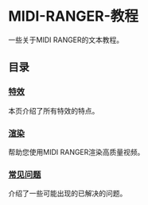 # MIDI-RANGER-教程

一些关于MIDI RANGER的文本教程。
## 目录 ##
### [特效](/zh/FX.md)
本页介绍了所有特效的特点。
### [渲染](/zh/Render.md)
帮助您使用MIDI RANGER渲染高质量视频。
### [常见问题](/zh/CommonError.md)
介绍了一些可能出现的已解决的问题。